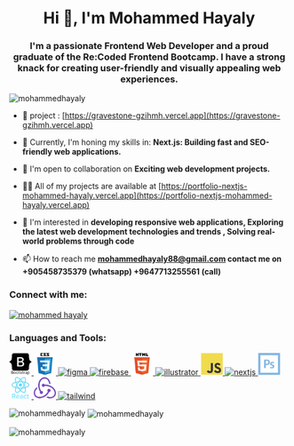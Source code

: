<h1 align="center">Hi 👋, I'm Mohammed Hayaly</h1>
<h3 align="center">I'm a passionate Frontend Web Developer and a proud graduate of the Re:Coded Frontend Bootcamp. I have a strong knack for creating user-friendly and visually appealing web experiences.</h3>

<p align="left"> <img src="https://komarev.com/ghpvc/?username=mohammedhayaly&label=Profile%20views&color=0e75b6&style=flat" alt="mohammedhayaly" /> </p>

- 🔭 project : [https://gravestone-gzihmh.vercel.app](https://gravestone-gzihmh.vercel.app)

- 🌱 Currently, I'm honing my skills in: **Next.js: Building fast and SEO-friendly web applications.**

- 👯 I'm open to collaboration on **Exciting web development projects.**

- 👨‍💻 All of my projects are available at [https://portfolio-nextjs-mohammed-hayaly.vercel.app](https://portfolio-nextjs-mohammed-hayaly.vercel.app)

- 👀 I'm interested in **developing responsive web applications, Exploring the latest web development technologies and trends , Solving real-world problems through code**

- 📫 How to reach me **mohammedhayaly88@gmail.com contact me on +905458735379 (whatsapp) +9647713255561 (call)**

<h3 align="left">Connect with me:</h3>
<p align="left">
<a href="https://linkedin.com/in/mohammed hayaly" target="blank"><img align="center" src="https://raw.githubusercontent.com/rahuldkjain/github-profile-readme-generator/master/src/images/icons/Social/linked-in-alt.svg" alt="mohammed hayaly" height="30" width="40" /></a>
</p>

<h3 align="left">Languages and Tools:</h3>
<p align="left"> <a href="https://getbootstrap.com" target="_blank" rel="noreferrer"> <img src="https://raw.githubusercontent.com/devicons/devicon/master/icons/bootstrap/bootstrap-plain-wordmark.svg" alt="bootstrap" width="40" height="40"/> </a> <a href="https://www.w3schools.com/css/" target="_blank" rel="noreferrer"> <img src="https://raw.githubusercontent.com/devicons/devicon/master/icons/css3/css3-original-wordmark.svg" alt="css3" width="40" height="40"/> </a> <a href="https://www.figma.com/" target="_blank" rel="noreferrer"> <img src="https://www.vectorlogo.zone/logos/figma/figma-icon.svg" alt="figma" width="40" height="40"/> </a> <a href="https://firebase.google.com/" target="_blank" rel="noreferrer"> <img src="https://www.vectorlogo.zone/logos/firebase/firebase-icon.svg" alt="firebase" width="40" height="40"/> </a> <a href="https://www.w3.org/html/" target="_blank" rel="noreferrer"> <img src="https://raw.githubusercontent.com/devicons/devicon/master/icons/html5/html5-original-wordmark.svg" alt="html5" width="40" height="40"/> </a> <a href="https://www.adobe.com/in/products/illustrator.html" target="_blank" rel="noreferrer"> <img src="https://www.vectorlogo.zone/logos/adobe_illustrator/adobe_illustrator-icon.svg" alt="illustrator" width="40" height="40"/> </a> <a href="https://developer.mozilla.org/en-US/docs/Web/JavaScript" target="_blank" rel="noreferrer"> <img src="https://raw.githubusercontent.com/devicons/devicon/master/icons/javascript/javascript-original.svg" alt="javascript" width="40" height="40"/> </a> <a href="https://nextjs.org/" target="_blank" rel="noreferrer"> <img src="https://cdn.worldvectorlogo.com/logos/nextjs-2.svg" alt="nextjs" width="40" height="40"/> </a> <a href="https://www.photoshop.com/en" target="_blank" rel="noreferrer"> <img src="https://raw.githubusercontent.com/devicons/devicon/master/icons/photoshop/photoshop-line.svg" alt="photoshop" width="40" height="40"/> </a> <a href="https://reactjs.org/" target="_blank" rel="noreferrer"> <img src="https://raw.githubusercontent.com/devicons/devicon/master/icons/react/react-original-wordmark.svg" alt="react" width="40" height="40"/> </a> <a href="https://redux.js.org" target="_blank" rel="noreferrer"> <img src="https://raw.githubusercontent.com/devicons/devicon/master/icons/redux/redux-original.svg" alt="redux" width="40" height="40"/> </a> <a href="https://tailwindcss.com/" target="_blank" rel="noreferrer"> <img src="https://www.vectorlogo.zone/logos/tailwindcss/tailwindcss-icon.svg" alt="tailwind" width="40" height="40"/> </a> </p>

<p><img align="left" src="https://github-readme-stats.vercel.app/api/top-langs?username=mohammedhayaly&show_icons=true&locale=en&layout=compact" alt="mohammedhayaly" /></p>

<p>&nbsp;<img align="center" src="https://github-readme-stats.vercel.app/api?username=mohammedhayaly&show_icons=true&locale=en" alt="mohammedhayaly" /></p>

<p><img align="center" src="https://github-readme-streak-stats.herokuapp.com/?user=mohammedhayaly&" alt="mohammedhayaly" /></p>

